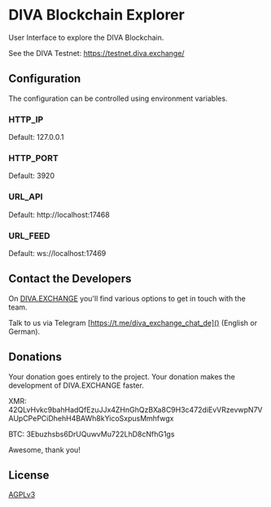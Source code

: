 # DIVA Blockchain Explorer

User Interface to explore the DIVA Blockchain.

See the DIVA Testnet: https://testnet.diva.exchange/

## Configuration
The configuration can be controlled using environment variables.

### HTTP_IP
Default: 127.0.0.1

### HTTP_PORT
Default: 3920

### URL_API
Default: http://localhost:17468

### URL_FEED
Default: ws://localhost:17469


## Contact the Developers

On [DIVA.EXCHANGE](https://www.diva.exchange) you'll find various options to get in touch with the team.

Talk to us via Telegram [https://t.me/diva_exchange_chat_de]() (English or German).

## Donations

Your donation goes entirely to the project. Your donation makes the development of DIVA.EXCHANGE faster.

XMR: 42QLvHvkc9bahHadQfEzuJJx4ZHnGhQzBXa8C9H3c472diEvVRzevwpN7VAUpCPePCiDhehH4BAWh8kYicoSxpusMmhfwgx

BTC: 3Ebuzhsbs6DrUQuwvMu722LhD8cNfhG1gs

Awesome, thank you!

## License

[AGPLv3](https://github.com/diva-exchange/explorer/blob/main/LICENSE)
